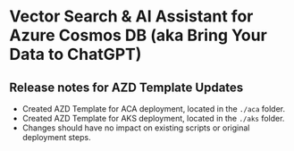 # Vector Search & AI Assistant for Azure Cosmos DB (aka Bring Your Data to ChatGPT)

## Release notes for AZD Template Updates

- Created AZD Template for ACA deployment, located in the `./aca` folder.
- Created AZD Template for AKS deployment, located in the `./aks` folder.
- Changes should have no impact on existing scripts or original deployment steps.